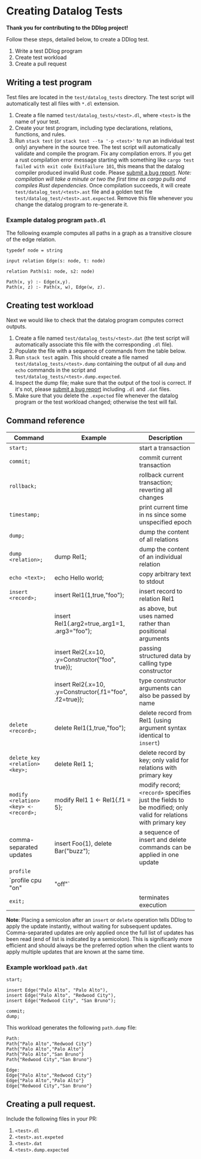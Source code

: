 # Creating Datalog Tests

**Thank you for contributing to the DDlog project!**

Follow these steps, detailed below, to create a DDlog test.

1. Write a test DDlog program
1. Create test workload
1. Create a pull request

## Writing a test program

Test files are located in the `test/datalog_tests` directory.  The
test script will automatically test all files with `*.dl`
extension.

1. Create a file named `test/datalog_tests/<test>.dl`, where `<test>` is
   the name of your test.
1. Create your test program, including type declarations, relations, functions, and rules.
1. Run `stack test` (or `stack test --ta '-p <test>'` to run an individual test only) anywhere in the source tree.  The test script will
   automatically validate and compile the program.  Fix any
   compilation errors.  If you get a rust compilation error message starting with
something like `cargo test failed with exit code ExitFailure 101`,
this means that the datalog compiler produced invalid Rust code.  Please
[submit a bug report](https://github.com/ryzhyk/differential-datalog/issues).
*Note: compilation will take a minute or two the first time as cargo pulls and compiles Rust dependencies*.
Once compilation succeeds, it will create
`test/datalog_test/<test>.ast` file and a golden test file `test/datalog_test/<test>.ast.expected`.
Remove this file whenever you change the datalog program to re-generate it.

### Example datalog program `path.dl`

The following example computes all paths in a graph as a transitive closure of the edge relation.

```
typedef node = string

input relation Edge(s: node, t: node)

relation Path(s1: node, s2: node)

Path(x, y) :- Edge(x,y).
Path(x, z) :- Path(x, w), Edge(w, z).
```

## Creating test workload

Next we would like to check that the datalog program computes correct
outputs.

1. Create a file named `test/datalog_tests/<test>.dat` (the test script
   will automatically associate this file with the corresponding `.dl` file).
1. Populate the file with a sequence of commands from the table below.
1. Run `stack test` again.  This should create a file named
   `test/datalog_tests/<test>.dump` containing the output of all `dump` and `echo` commands in the script
   and `test/datalog_tests/<test>.dump.expected`.
1. Inspect the dump file; make sure that the output of the tool is correct. If it's not,
   please [submit a bug report](https://github.com/ryzhyk/differential-datalog/issues)
   including `.dl` and `.dat` files.
1. Make sure that you delete the `.expected` file whenever the datalog
   program or the test workload changed; otherwise the test will fail.

## Command reference


| Command                        | Example                                          | Description                                                            |
| ------------------------------ |--------------------------------------------------| -----------------------------------------------------------------------|
| `start;`                       |                                                  | start a transaction                                                    |
| `commit;`                      |                                                  | commit current transaction                                             |
| `rollback;`                    |                                                  | rollback current transaction; reverting all changes                    |
| `timestamp;`                   |                                                  | print current time in ns since some unspecified epoch                  |
| `dump;`                        |                                                  | dump the content of all relations                                      |
| `dump <relation>;`             | dump Rel1;                                       | dump the content of an individual relation                             |
| `echo <text>;`                 | echo Hello world;                                | copy arbitrary text to stdout                                          |
| `insert <record>;`             | insert Rel1(1,true,"foo");                       | insert record to relation Rel1                                         |
|                                | insert Rel1(.arg2=true,.arg1=1, .arg3="foo");    | as above, but uses named rather than positional arguments              |
|                                | insert Rel2(.x=10, .y=Constructor{"foo", true}); | passing structured data by calling type constructor                    |
|                                | insert Rel2(.x=10, .y=Constructor{.f1="foo", .f2=true}); | type constructor arguments can also be passed by name          |
| `delete <record>;`             | delete Rel1(1,true,"foo");                       | delete record from Rel1 (using argument syntax identical to `insert`)  |
| `delete_key <relation> <key>;` | delete Rel1 1;                                   | delete record by key; only valid for relations with primary key        |
| `modify <relation> <key> <- <record>;` | modify Rel1 1 <- Rel1{.f1 = 5};          | modify record; `<record>` specifies just the fields to be modified; only valid for relations with primary key        |
| comma-separated updates        | insert Foo(1), delete Bar("buzz");               | a sequence of insert and delete commands can be applied in one update  |
| `profile`|                     |                                                  | print CPU and memory profile of the DDlog program                      |
| `profile cpu "on"|"off"`|      |                                                  | controls the recording of differential operator runtimes; set to "on" to enable the construction of the programs CPU profile (default: "off") |
| `exit;`                        |                                                  | terminates execution                                                   |

**Note**: Placing a semicolon after an `insert` or `delete` operation tells DDlog to apply the
update instantly, without waiting for subsequent updates.  Comma-separated updates are only applied
once the full list of updates has been read (end of list is indicated by a semicolon).  This is
significanly more efficient and should always be the preferred option when the client wants to apply
multiple updates that are known at the same time.

### Example workload `path.dat`

```
start;

insert Edge("Palo Alto", "Palo Alto"),
insert Edge("Palo Alto", "Redwood City"),
insert Edge("Redwood City", "San Bruno");

commit;
dump;
```

This workload generates the following `path.dump` file:

```
Path:
Path{"Palo Alto","Redwood City"}
Path{"Palo Alto","Palo Alto"}
Path{"Palo Alto","San Bruno"}
Path{"Redwood City","San Bruno"}

Edge:
Edge{"Palo Alto","Redwood City"}
Edge{"Palo Alto","Palo Alto"}
Edge{"Redwood City","San Bruno"}
```

## Creating a pull request.

Include the following files in your PR:

1. `<test>.dl`
1. `<test>.ast.expeted`
1. `<test>.dat`
1. `<test>.dump.expected`
